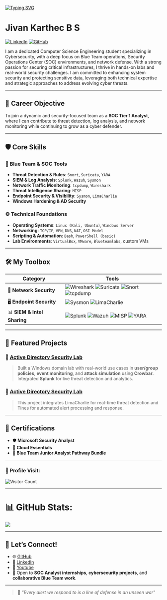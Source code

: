 [![Typing SVG](https://readme-typing-svg.demolab.com?font=Fira+Code&pause=1000&color=00F712&random=false&width=435&lines=Hey%2C+I'm+Jivan+Karthec+)](https://git.io/typing-svg)

# Jivan Karthec B S

[![LinkedIn](https://img.shields.io/badge/-LinkedIn-0072b1?&style=for-the-badge&logo=linkedin&logoColor=white)](https://www.linkedin.com/in/Jivan-Karthec)
[![GitHub](https://img.shields.io/badge/-GitHub-333333?style=for-the-badge&logo=github&logoColor=white)](https://github.com/Jivan-Karthec)

I am a dedicated Computer Science Engineering student specializing in Cybersecurity, with a deep focus on Blue Team operations, Security Operations Center (SOC) environments, and network defense. With a strong passion for securing critical infrastructures, I thrive in hands-on labs and real-world security challenges. I am committed to enhancing system security and protecting sensitive data, leveraging both technical expertise and strategic approaches to address evolving cyber threats.

---

## 🎯 Career Objective

To join a dynamic and security-focused team as a **SOC Tier 1 Analyst**, where I can contribute to threat detection, log analysis, and network monitoring while continuing to grow as a cyber defender.

---

## 🛡️ Core Skills

### 🧩 Blue Team & SOC Tools
- **Threat Detection & Rules**: `Snort`, `Suricata`, `YARA`
- **SIEM & Log Analysis**: `Splunk`, `Wazuh`, `Sysmon`
- **Network Traffic Monitoring**: `tcpdump`, `Wireshark`
- **Threat Intelligence Sharing**: `MISP`
- **Endpoint Security & Visibility**: `Sysmon`, `LimaCharlie`
- **Windows Hardening & AD Security**

### ⚙️ Technical Foundations
- **Operating Systems**: `Linux (Kali, Ubuntu)`, `Windows Server`
- **Networking**: `TCP/IP`, `VPN`, `DNS`, `NAT`, `OSI Model`
- **Scripting & Automation**: `Bash`, `PowerShell (basic)`
- **Lab Environments**: `VirtualBox`, `VMware`, `Blueteamlabs`, custom VMs

---

## 🛠️ My Toolbox

| Category             | Tools                                                                                                          |
|----------------------|----------------------------------------------------------------------------------------------------------------|
| 🔐 **Network Security**     | ![Wireshark](https://img.shields.io/badge/-Wireshark-1679A7?style=for-the-badge&logo=Wireshark&logoColor=white) ![Suricata](https://img.shields.io/badge/-Suricata-EF3B2D?style=for-the-badge&logo=Suricata&logoColor=white) ![Snort](https://img.shields.io/badge/-Snort-990000?style=for-the-badge&logo=Snort&logoColor=white) ![tcpdump](https://img.shields.io/badge/-tcpdump-005571?style=for-the-badge) |
| 🖥️ **Endpoint Security**   | ![Sysmon](https://img.shields.io/badge/-SYSMON-1E4B9A?style=for-the-badge) ![LimaCharlie](https://img.shields.io/badge/-LimaCharlie-005F85?style=for-the-badge) |
| 📊 **SIEM & Intel Sharing** | ![Splunk](https://img.shields.io/badge/-Splunk-000000?style=for-the-badge&logo=Splunk&logoColor=white) ![Wazuh](https://img.shields.io/badge/-Wazuh-4D4D4D?style=for-the-badge) ![MISP](https://img.shields.io/badge/-MISP-ff5e5e?style=for-the-badge&logo=malwarebytes&logoColor=white) ![YARA](https://img.shields.io/badge/-YARA-404040?style=for-the-badge) |

---

## 📁 Featured Projects

### 🔐 [Active Directory Security Lab](https://github.com/Jivan-Karthec/Active-Directory-Project)
> Built a Windows domain lab with real-world use cases in **user/group policies**, **event monitoring**, and **attack simulation** using **Crowbar**. Integrated **Splunk** for live threat detection and analytics.

### 🔐 [Active Directory Security Lab](https://github.com/Jivan-Karthec/SOAR-EDR)
> This project integrates LimaCharlie for real-time threat detection and Tines for automated alert processing and response.
---

## 📜 Certifications

- 🛡️ **Microsoft Security Analyst**
- 📡 **Cloud Essentials**
- 🧠 **Blue Team Junior Analyst Pathway Bundle**

---

### 👤 Profile Visit:
![Visitor Count](https://profile-counter.glitch.me/Jivan-Karthec/count.svg)

---
# 📊 GitHub Stats:
<!--![](https://github-readme-stats.vercel.app/api?username=scriptkiddieeee&theme=dark&hide_border=false&include_all_commits=true&count_private=false)<br/> -->
![](https://github-readme-streak-stats.herokuapp.com/?user=malwarekid&theme=dark&hide_border=false)<br/>

---

## 🤝 Let’s Connect!

- 🌐 [GitHub](https://github.com/Jivan-Karthec)
- 💼 [LinkedIn](https://www.linkedin.com/in/Jivan-Karthec)
- 💼 [Youtube](https://www.youtube.com/@JivanKarthec)
- 📨 Open to **SOC Analyst internships**, **cybersecurity projects**, and **collaborative Blue Team work**.

---

> 💬 *"Every alert we respond to is a line of defense in an unseen war"*
